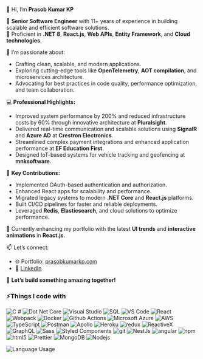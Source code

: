 👋 Hi, I’m **Prasob Kumar KP**  

🔹 **Senior Software Engineer** with 11+ years of experience in building scalable and efficient software solutions.  
🔹 Proficient in **.NET 8**, **React.js**, **Web APIs**, **Entity Framework**, and **Cloud technologies**.  

🌟 I’m passionate about:  
- Crafting clean, scalable, and modern applications.  
- Exploring cutting-edge tools like **OpenTelemetry**, **AOT compilation**, and microservices architecture.  
- Advocating for best practices in code quality, performance optimization, and team collaboration.  

💻 **Professional Highlights:**  
- Improved system performance by 200% and reduced infrastructure costs by 60% through innovative architecture at **Pluralsight**.  
- Delivered real-time communication and scalable solutions using **SignalR** and **Azure AD** at **Crestron Electronics**.  
- Streamlined complex payment integrations and enhanced application performance at **EF Education First**.  
- Designed IoT-based systems for vehicle tracking and geofencing at **mnksoftware**.  

🚀 **Key Contributions:**  
- Implemented OAuth-based authentication and authorization.  
- Enhanced React apps for scalability and performance.  
- Migrated legacy systems to modern **.NET Core** and **React.js** platforms.  
- Built CI/CD pipelines for faster and reliable deployments.  
- Leveraged **Redis**, **Elasticsearch**, and cloud solutions to optimize performance.  

📌 Currently enhancing my portfolio with the latest **UI trends** and **interactive animations** in **React.js**.  

📫 Let’s connect:  
- 🌐 Portfolio: [prasobkumarkp.com](https://prasobkumarkp.com)  
- 💼 [LinkedIn](https://www.linkedin.com/in/prasobkumarkp/)  

🌟 **Let’s build something amazing together!**  


<h3>⚡Things I code with</h3>
<p>
  <img alt="C #" src="https://img.shields.io/badge/-C Sharp-darkgreen?style=flat-square&logo=csharp&logoColor=white" />
  <img alt="Dot Net Core" src="https://img.shields.io/badge/-Dot Net Core-purple?style=flat-square&logo=dotnet&logoColor=white" />
  <img alt="Visual Studio" src="https://img.shields.io/badge/-Visual Studio-1a73e8?style=flat-square&logo=visual-studio&logoColor=white"/>
  <img alt="SQL" src="https://img.shields.io/badge/-SQL-grey?style=flat-square&logo=microsoft-sql-server&logoColor=white" />
  <img alt="VS Code" src="https://img.shields.io/badge/-Vs%20Code-1a73e8?style=flat-square&logo=visual-studio-code&logoColor=white"/>
  <img alt="React" src="https://img.shields.io/badge/-React-45b8d8?style=flat-square&logo=react&logoColor=white" />
  <img alt="Webpack" src="https://img.shields.io/badge/-Webpack-8DD6F9?style=flat-square&logo=webpack&logoColor=white" /> 
  <img alt="Docker" src="https://img.shields.io/badge/-Docker-46a2f1?style=flat-square&logo=docker&logoColor=white" />
  <img alt="Github Actions" src="https://img.shields.io/badge/-Github_Actions-2088FF?style=flat-square&logo=github-actions&logoColor=white" />
  <img alt="Microsoft Azure" src="https://img.shields.io/badge/-Microsoft Azure-1a73e8?style=flat-square&logo=microsoft-azure&logoColor=white" />
  <img alt="AWS" src="https://img.shields.io/badge/-Amazon%20Web%20Services-1a73e8?style=flat-square&logo=amazon-web-services&logoColor=white" />
  <img alt="TypeScript" src="https://img.shields.io/badge/-TypeScript-007ACC?style=flat-square&logo=typescript&logoColor=white" />
  <img alt="Postman" src="https://img.shields.io/badge/-Postman-orange?style=flat-square&logo=postman&logoColor=white" />
  <img alt="Apollo" src="https://img.shields.io/badge/-Apollo%20GraphQL-311C87?style=flat-square&logo=apollo-graphql&logoColor=white" />
  <img alt="Heroku" src="https://img.shields.io/badge/-Heroku-430098?style=flat-square&logo=heroku&logoColor=white" />
  <img alt="redux" src="https://img.shields.io/badge/-Redux-764ABC?style=flat-square&logo=redux&logoColor=white" />
  <img alt="ReactiveX" src="https://img.shields.io/badge/-RxJs-B7178C?style=flat-square&logo=reactivex&logoColor=white" />
  <img alt="GraphQL" src="https://img.shields.io/badge/-GraphQL-E10098?style=flat-square&logo=graphql&logoColor=white" />
  <img alt="Sass" src="https://img.shields.io/badge/-Sass-CC6699?style=flat-square&logo=sass&logoColor=white" />
  <img alt="Styled Components" src="https://img.shields.io/badge/-Styled_Components-db7092?style=flat-square&logo=styled-components&logoColor=white" />
  <img alt="git" src="https://img.shields.io/badge/-Git-F05032?style=flat-square&logo=git&logoColor=white" />
  <img alt="NestJs" src="https://img.shields.io/badge/-NestJs-ea2845?style=flat-square&logo=nestjs&logoColor=white" />
  <img alt="angular" src="https://img.shields.io/badge/-Angular-DD0031?style=flat-square&logo=angular&logoColor=white" />
  <img alt="npm" src="https://img.shields.io/badge/-NPM-CB3837?style=flat-square&logo=npm&logoColor=white" />
  <img alt="html5" src="https://img.shields.io/badge/-HTML5-E34F26?style=flat-square&logo=html5&logoColor=white" />
  <img alt="Prettier" src="https://img.shields.io/badge/-Prettier-F7B93E?style=flat-square&logo=prettier&logoColor=white" />
  <img alt="MongoDB" src="https://img.shields.io/badge/-MongoDB-13aa52?style=flat-square&logo=mongodb&logoColor=white" />
  <img alt="Nodejs" src="https://img.shields.io/badge/-Nodejs-43853d?style=flat-square&logo=Node.js&logoColor=white" />
</p>

<img alt="Language Usage" src="https://github-readme-stats.vercel.app/api/top-langs/?username=prasobkumarkp&custom_title=GitHub%20Repository%20Languages&border_radius=10&icon_color=5ef&border_color=202020&bg_color=101010&layout=compact&text_color=fff&title_color=fff"/>
